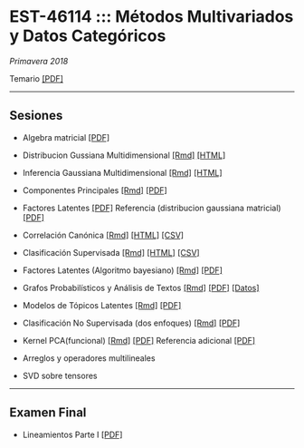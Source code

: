 # EST-46114 ::: Métodos Multivariados y Datos Categóricos

*Primavera 2018*

Temario [[PDF]](https://github.com/jcmartinezovando/est46114/blob/master/Temario/est46114_2018a_temario.pdf)

---

## Sesiones

* Algebra matricial [[PDF]](https://github.com/jcmartinezovando/est46114/blob/master/Sesiones/est46114_s00_matrixcookbook.pdf) 

* Distribucion Gussiana Multidimensional [[Rmd]](https://github.com/jcmartinezovando/est46114/blob/master/Sesiones/est46114_s02_gaussianamultivariada.rmd) [[HTML]](https://github.com/jcmartinezovando/est46114/blob/master/Sesiones/est46114_s02_gaussianamultivariada.html) 

* Inferencia Gaussiana Multidimensional [[Rmd]](https://github.com/jcmartinezovando/est46114/blob/master/Sesiones/est46114_s03_mle_gaussian.Rmd) [[HTML]](https://github.com/jcmartinezovando/est46114/blob/master/Sesiones/est46114_s03_mle_gaussian.html)

* Componentes Principales [[Rmd]](https://github.com/jcmartinezovando/est46114/blob/master/Sesiones/est46114_s03_pca.Rmd) [[PDF]](https://github.com/jcmartinezovando/est46114/blob/master/Sesiones/est46114_s03_pca.pdf)

* Factores Latentes [[PDF]](https://github.com/jcmartinezovando/est46114/blob/master/Sesiones/est46114_s04_algoritmo_bayesfactormodel.PDF) Referencia (distribucion gaussiana matricial) [[PDF]](https://github.com/jcmartinezovando/est46114/blob/master/Sesiones/est46114_s04_Dawid1981.PDF)

* Correlación Canónica [[Rmd]](https://github.com/jcmartinezovando/est46114/blob/master/Sesiones/est46114_s05_cca.Rmd) [[HTML]](https://github.com/jcmartinezovando/est46114/blob/master/Sesiones/est46114_s05_cca.html) [[CSV]](https://github.com/jcmartinezovando/est46114/blob/master/Sesiones/est46114_s05_cca.csv)

* Clasificación Supervisada [[Rmd]](https://github.com/jcmartinezovando/est46114/blob/master/Sesiones/est46114_s06_probit_ssvs.Rmd) [[HTML]](https://github.com/jcmartinezovando/est46114/blob/master/Sesiones/est46114_s06_probit_ssvs.html) [[CSV]](https://github.com/jcmartinezovando/est46114/blob/master/Sesiones/est46114_s06_probit_ssvs.csv)

* Factores Latentes (Algoritmo bayesiano) [[Rmd]](https://github.com/jcmartinezovando/est46114/blob/master/Sesiones/est46114_s04_bayes_fa.Rmd) [[PDF]](https://github.com/jcmartinezovando/est46114/blob/master/Sesiones/est46114_s04_bayes_fa.PDF)

* Grafos Probabilísticos y Análisis de Textos [[Rmd]](https://github.com/jcmartinezovando/est46114/blob/master/Sesiones/est46114_s10_grafosprobabilisticos_textos.pdf) [[PDF]](https://github.com/jcmartinezovando/est46114/blob/master/Sesiones/est46114_s10_grafosprobabilisticos_textos.pdf) [[Datos]](https://github.com/jcmartinezovando/est46114/blob/master/Sesiones/est46114_s10_grafosprobabilisticos_textos.csv)

* Modelos de Tópicos Latentes [[Rmd]](https://github.com/jcmartinezovando/est46114/blob/master/Sesiones/est46114_s12_graphicalmodels_lda.pdf) [[PDF]](https://github.com/jcmartinezovando/est46114/blob/master/Sesiones/est46114_s12_graphicalmodels_lda.pdf)  

* Clasificación No Supervisada (dos enfoques) [[Rmd]](https://github.com/jcmartinezovando/est46114/blob/master/Sesiones/est46114_s13_unsupervisedclassification.pdf) [[PDF]](https://github.com/jcmartinezovando/est46114/blob/master/Sesiones/est46114_s13_unsupervisedclassification.pdf)  

* Kernel PCA(funcional) [[Rmd]](https://github.com/jcmartinezovando/est46114/blob/master/Sesiones/est46114_s14_kernelpca.pdf) [[PDF]](https://github.com/jcmartinezovando/est46114/blob/master/Sesiones/est46114_s14_kernelpca.pdf)  Referencia adicional [[PDF]](https://github.com/jcmartinezovando/est46114/blob/master/Sesiones/est46114_s14_kernelpca_wang2014.pdf)

* Arreglos y operadores multilineales

* SVD sobre tensores

---

## Examen Final

* Lineamientos Parte I [[PDF]](https://github.com/jcmartinezovando/est46114/blob/master/Examen/est46114_2018a_examenfinal.pdf)

